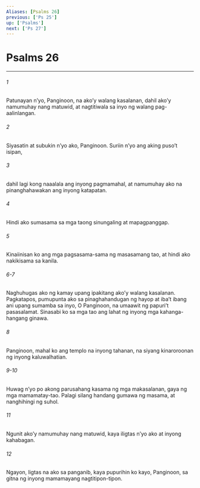 ```yaml
---
Aliases: [Psalms 26]
previous: ['Ps 25']
up: ['Psalms']
next: ['Ps 27']
---
```

# Psalms 26

***

###### 1
Patunayan nʼyo, Panginoon, na akoʼy walang kasalanan, dahil akoʼy namumuhay nang matuwid, at nagtitiwala sa inyo ng walang pag-aalinlangan. 

###### 2
Siyasatin at subukin nʼyo ako, Panginoon. Suriin nʼyo ang aking pusoʼt isipan, 

###### 3
dahil lagi kong naaalala ang inyong pagmamahal, at namumuhay ako na pinanghahawakan ang inyong katapatan. 

###### 4
Hindi ako sumasama sa mga taong sinungaling at mapagpanggap. 

###### 5
Kinaiinisan ko ang mga pagsasama-sama ng masasamang tao, at hindi ako nakikisama sa kanila.

###### 6-7
Naghuhugas ako ng kamay upang ipakitang akoʼy walang kasalanan. Pagkatapos, pumupunta ako sa pinaghahandugan ng hayop at ibaʼt ibang ani upang sumamba sa inyo, O Panginoon, na umaawit ng papuriʼt pasasalamat. Sinasabi ko sa mga tao ang lahat ng inyong mga kahanga-hangang ginawa. 

###### 8
Panginoon, mahal ko ang templo na inyong tahanan, na siyang kinaroroonan ng inyong kaluwalhatian.

###### 9-10
Huwag nʼyo po akong parusahang kasama ng mga makasalanan, gaya ng mga mamamatay-tao. Palagi silang handang gumawa ng masama, at nanghihingi ng suhol. 

###### 11
Ngunit akoʼy namumuhay nang matuwid, kaya iligtas nʼyo ako at inyong kahabagan. 

###### 12
Ngayon, ligtas na ako sa panganib, kaya pupurihin ko kayo, Panginoon, sa gitna ng inyong mamamayang nagtitipon-tipon.
